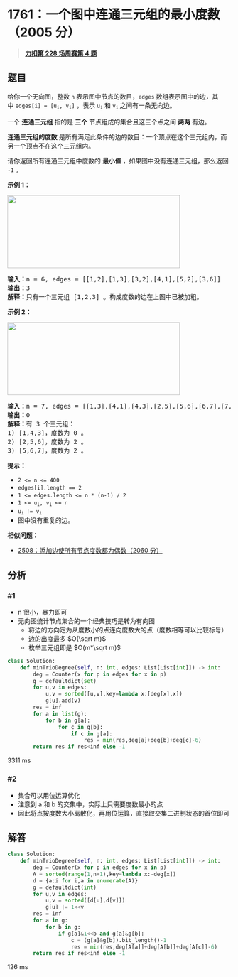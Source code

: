 # 1761：一个图中连通三元组的最小度数（2005 分）


> <u>**[力扣第 228 场周赛第 4 题](https://leetcode.cn/problems/minimum-degree-of-a-connected-trio-in-a-graph/)**</u>

## 题目

<p>给你一个无向图，整数 <code>n</code> 表示图中节点的数目，<code>edges</code> 数组表示图中的边，其中 <code>edges[i] = [u<sub>i</sub>, v<sub>i</sub>]</code> ，表示 <code>u<sub>i</sub></code> 和 <code>v<sub>i</sub></code><sub> </sub>之间有一条无向边。</p>

<p>一个 <strong>连通三元组</strong> 指的是 <strong>三个</strong> 节点组成的集合且这三个点之间 <strong>两两</strong> 有边。</p>

<p><strong>连通三元组的度数</strong> 是所有满足此条件的边的数目：一个顶点在这个三元组内，而另一个顶点不在这个三元组内。</p>

<p>请你返回所有连通三元组中度数的 <strong>最小值</strong> ，如果图中没有连通三元组，那么返回 <code>-1</code> 。</p>



<p><strong>示例 1：</strong></p>
<img alt="" src="https://assets.leetcode-cn.com/aliyun-lc-upload/uploads/2021/02/14/trios1.png" style="width: 388px; height: 164px;" />
<pre>
<b>输入：</b>n = 6, edges = [[1,2],[1,3],[3,2],[4,1],[5,2],[3,6]]
<b>输出：</b>3
<b>解释：</b>只有一个三元组 [1,2,3] 。构成度数的边在上图中已被加粗。
</pre>

<p><strong>示例 2：</strong></p>
<img alt="" src="https://assets.leetcode-cn.com/aliyun-lc-upload/uploads/2021/02/14/trios2.png" style="width: 388px; height: 164px;" />
<pre>
<b>输入：</b>n = 7, edges = [[1,3],[4,1],[4,3],[2,5],[5,6],[6,7],[7,5],[2,6]]
<b>输出：</b>0
<b>解释：</b>有 3 个三元组：
1) [1,4,3]，度数为 0 。
2) [2,5,6]，度数为 2 。
3) [5,6,7]，度数为 2 。
</pre>



<p><strong>提示：</strong></p>

<ul>
<li><code>2 <= n <= 400</code></li>
<li><code>edges[i].length == 2</code></li>
<li><code>1 <= edges.length <= n * (n-1) / 2</code></li>
<li><code>1 <= u<sub>i</sub>, v<sub>i</sub> <= n</code></li>
<li><code>u<sub>i </sub>!= v<sub>i</sub></code></li>
<li>图中没有重复的边。</li>
</ul>


**相似问题：**
- [2508：添加边使所有节点度数都为偶数（2060 分）](/leetcode/2508)


## 分析

### #1

- n 很小，暴力即可
- 无向图统计节点集合的一个经典技巧是转为有向图
	- 将边的方向定为从度数小的点连向度数大的点（度数相等可以比较标号）
	- 边的出度最多 $O(\sqrt m)$  
	- 枚举三元组即是 $O(m*\sqrt m)$

```python
class Solution:
    def minTrioDegree(self, n: int, edges: List[List[int]]) -> int:
        deg = Counter(x for p in edges for x in p)
        g = defaultdict(set)
        for u,v in edges:
            u,v = sorted([u,v],key=lambda x:[deg[x],x])
            g[u].add(v)
        res = inf
        for a in list(g):
            for b in g[a]:
                for c in g[b]:
                    if c in g[a]:
                        res = min(res,deg[a]+deg[b]+deg[c]-6)
        return res if res<inf else -1
```
3311 ms

### #2

- 集合可以用位运算优化
- 注意到  a 和 b 的交集中，实际上只需要度数最小的点
- 因此将点按度数大小离散化，再用位运算，直接取交集二进制状态的首位即可
 
## 解答

```python
class Solution:
    def minTrioDegree(self, n: int, edges: List[List[int]]) -> int:
        deg = Counter(x for p in edges for x in p)
        A = sorted(range(1,n+1),key=lambda x:-deg[x])
        d = {a:i for i,a in enumerate(A)}
        g = defaultdict(int)
        for u,v in edges:
            u,v = sorted([d[u],d[v]])
            g[u] |= 1<<v
        res = inf
        for a in g:
            for b in g:
                if g[a]&1<<b and g[a]&g[b]:
                    c = (g[a]&g[b]).bit_length()-1
                    res = min(res,deg[A[a]]+deg[A[b]]+deg[A[c]]-6)
        return res if res<inf else -1
```
126 ms


